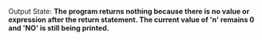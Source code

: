 Output State: **The program returns nothing because there is no value or expression after the return statement. The current value of 'n' remains 0 and 'NO' is still being printed.**